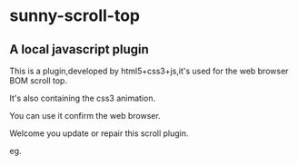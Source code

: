 # sunny-scroll-top
A local javascript plugin
-------------------------------------
This is a plugin,developed by html5+css3+js,it's used for the web browser BOM scroll top.

It's also containing the css3 animation.

You can use it confirm the web browser.

Welcome you update or repair this scroll plugin.

eg.
